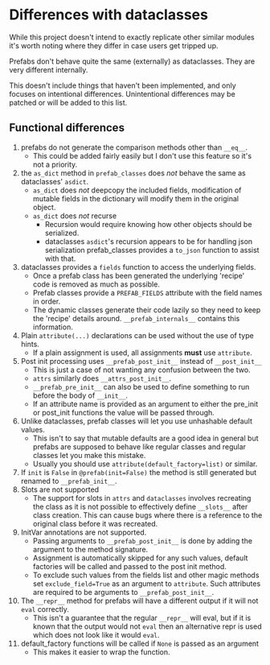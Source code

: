 # Differences with dataclasses #

While this project doesn't intend to exactly replicate other similar
modules it's worth noting where they differ in case users get tripped up.

Prefabs don't behave quite the same (externally) as dataclasses. They are
very different internally.

This doesn't include things that haven't been implemented, and only focuses
on intentional differences. Unintentional differences may be patched
or will be added to this list.

## Functional differences ##
1. prefabs do not generate the comparison methods other than `__eq__`.
    * This could be added fairly easily but I don't use this feature so 
      it's not a priority.
1. the `as_dict` method in `prefab_classes` does *not* behave the same as 
   dataclasses' `asdict`.
    * `as_dict` does *not* deepcopy the included fields, modification of mutable
      fields in the dictionary will modify them in the original object.
    * `as_dict` does *not* recurse
      - Recursion would require knowing how other objects should be serialized.
      - dataclasses `asdict`'s recursion appears to be for handling json serialization
        prefab_classes provides a `to_json` function to assist with that.
1. dataclasses provides a `fields` function to access the underlying fields.
    * Once a prefab class has been generated the underlying 'recipe' code is 
      removed as much as possible.
    * Prefab classes provide a `PREFAB_FIELDS` attribute with the field names
      in order.
    * The dynamic classes generate their code lazily so they need to keep the 
      'recipe' details around. `__prefab_internals__` contains this information.
1. Plain `attribute(...)` declarations can be used without the use of type hints.
    * If a plain assignment is used, all assignments **must** use `attribute`.
1. Post init processing uses `__prefab_post_init__` instead of `__post_init__`
    * This is just a case of not wanting any confusion between the two.
    * `attrs` similarly does `__attrs_post_init__`.
    * `__prefab_pre_init__` can also be used to define something to run
      before the body of `__init__`.
    * If an attribute name is provided as an argument to either the pre_init
      or post_init functions the value will be passed through.
1. Unlike dataclasses, prefab classes will let you use unhashable default
   values.
    * This isn't to say that mutable defaults are a good idea in general but
      prefabs are supposed to behave like regular classes and regular classes
      let you make this mistake.
    * Usually you should use `attribute(default_factory=list)` or similar.
1. If `init` is `False` in `@prefab(init=False)` the method is still generated
   but renamed to `__prefab_init__`.
1. Slots are not supported
    * The support for slots in `attrs` and `dataclasses` involves recreating the
      class as it is not possible to effectively define `__slots__` after class 
      creation. This can cause bugs where there is a reference to the original
      class before it was recreated.
1. InitVar annotations are not supported.
    * Passing arguments to `__prefab_post_init__` is done by adding the argument
      to the method signature.
    * Assignment is automatically skipped for any such values, default factories
      will be called and passed to the post init method.
    * To exclude such values from the fields list and other magic methods set
      `exclude_field=True` as an argument to `attribute`. Such attributes are
      required to be arguments to `__prefab_post_init__`.
1. The `__repr__` method for prefabs will have a different output if it will not `eval` correctly.
    * This isn't a guarantee that the regular `__repr__` will eval, but if it is known
      that the output would not `eval` then an alternative repr is used which does not
      look like it would `eval`.
1. default_factory functions will be called if `None` is passed as an argument
    * This makes it easier to wrap the function.